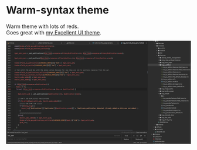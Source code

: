 # Warm-syntax theme

Warm theme with lots of reds.  
Goes great with [my Excellent UI theme](https://atom.io/themes/excellent-ui).

![screenshot](https://raw.githubusercontent.com/kcaulkins/warm-syntax/master/screenshot.png)
